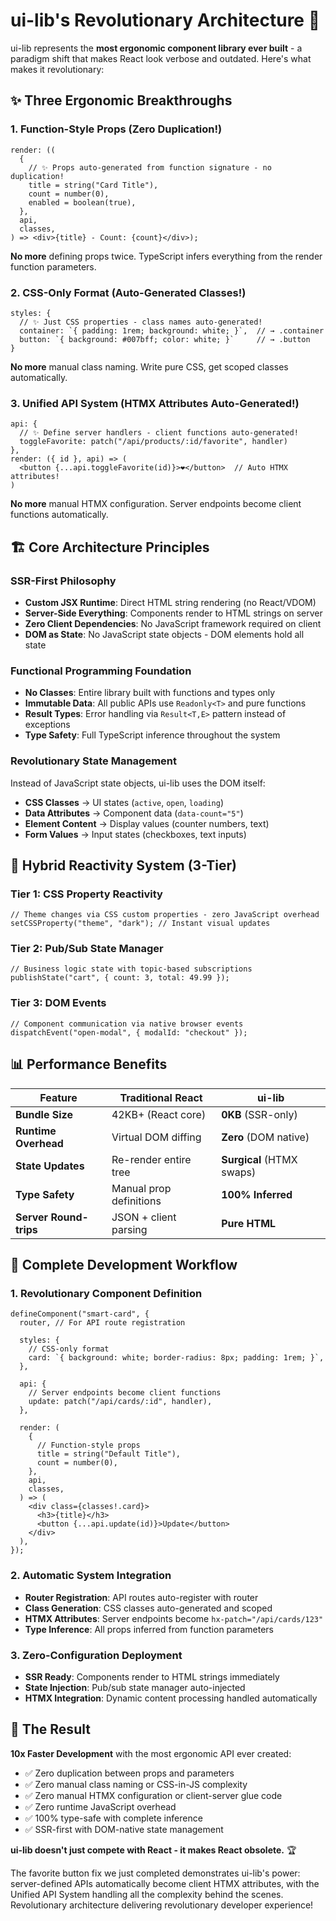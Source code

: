 # ui-lib's Revolutionary Architecture 🚀

ui-lib represents the **most ergonomic component library ever built** - a
paradigm shift that makes React look verbose and outdated. Here's what makes it
revolutionary:

## ✨ Three Ergonomic Breakthroughs

### 1. Function-Style Props (Zero Duplication!)

```tsx
render: ((
  {
    // ✨ Props auto-generated from function signature - no duplication!
    title = string("Card Title"),
    count = number(0),
    enabled = boolean(true),
  },
  api,
  classes,
) => <div>{title} - Count: {count}</div>);
```

**No more** defining props twice. TypeScript infers everything from the render
function parameters.

### 2. CSS-Only Format (Auto-Generated Classes!)

```tsx
styles: {
  // ✨ Just CSS properties - class names auto-generated!
  container: `{ padding: 1rem; background: white; }`,  // → .container
  button: `{ background: #007bff; color: white; }`     // → .button
}
```

**No more** manual class naming. Write pure CSS, get scoped classes
automatically.

### 3. Unified API System (HTMX Attributes Auto-Generated!)

```tsx
api: {
  // ✨ Define server handlers - client functions auto-generated!
  toggleFavorite: patch("/api/products/:id/favorite", handler)
},
render: ({ id }, api) => (
  <button {...api.toggleFavorite(id)}>❤️</button>  // Auto HTMX attributes!
)
```

**No more** manual HTMX configuration. Server endpoints become client functions
automatically.

## 🏗️ Core Architecture Principles

### SSR-First Philosophy

- **Custom JSX Runtime**: Direct HTML string rendering (no React/VDOM)
- **Server-Side Everything**: Components render to HTML strings on server
- **Zero Client Dependencies**: No JavaScript framework required on client
- **DOM as State**: No JavaScript state objects - DOM elements hold all state

### Functional Programming Foundation

- **No Classes**: Entire library built with functions and types only
- **Immutable Data**: All public APIs use `Readonly<T>` and pure functions
- **Result Types**: Error handling via `Result<T,E>` pattern instead of
  exceptions
- **Type Safety**: Full TypeScript inference throughout the system

### Revolutionary State Management

Instead of JavaScript state objects, ui-lib uses the DOM itself:

- **CSS Classes** → UI states (`active`, `open`, `loading`)
- **Data Attributes** → Component data (`data-count="5"`)
- **Element Content** → Display values (counter numbers, text)
- **Form Values** → Input states (checkboxes, text inputs)

## 🎯 Hybrid Reactivity System (3-Tier)

### Tier 1: CSS Property Reactivity

```tsx
// Theme changes via CSS custom properties - zero JavaScript overhead
setCSSProperty("theme", "dark"); // Instant visual updates
```

### Tier 2: Pub/Sub State Manager

```tsx
// Business logic state with topic-based subscriptions
publishState("cart", { count: 3, total: 49.99 });
```

### Tier 3: DOM Events

```tsx
// Component communication via native browser events
dispatchEvent("open-modal", { modalId: "checkout" });
```

## 📊 Performance Benefits

| Feature                | Traditional React       | ui-lib                    |
| ---------------------- | ----------------------- | ------------------------- |
| **Bundle Size**        | 42KB+ (React core)      | **0KB** (SSR-only)        |
| **Runtime Overhead**   | Virtual DOM diffing     | **Zero** (DOM native)     |
| **State Updates**      | Re-render entire tree   | **Surgical** (HTMX swaps) |
| **Type Safety**        | Manual prop definitions | **100% Inferred**         |
| **Server Round-trips** | JSON + client parsing   | **Pure HTML**             |

## 🔄 Complete Development Workflow

### 1. Revolutionary Component Definition

```tsx
defineComponent("smart-card", {
  router, // For API route registration

  styles: {
    // CSS-only format
    card: `{ background: white; border-radius: 8px; padding: 1rem; }`,
  },

  api: {
    // Server endpoints become client functions
    update: patch("/api/cards/:id", handler),
  },

  render: (
    {
      // Function-style props
      title = string("Default Title"),
      count = number(0),
    },
    api,
    classes,
  ) => (
    <div class={classes!.card}>
      <h3>{title}</h3>
      <button {...api.update(id)}>Update</button>
    </div>
  ),
});
```

### 2. Automatic System Integration

- **Router Registration**: API routes auto-register with router
- **Class Generation**: CSS classes auto-generated and scoped
- **HTMX Attributes**: Server endpoints become `hx-patch="/api/cards/123"`
- **Type Inference**: All props inferred from function parameters

### 3. Zero-Configuration Deployment

- **SSR Ready**: Components render to HTML strings immediately
- **State Injection**: Pub/sub state manager auto-injected
- **HTMX Integration**: Dynamic content processing handled automatically

## 🎉 The Result

**10x Faster Development** with the most ergonomic API ever created:

- ✅ Zero duplication between props and parameters
- ✅ Zero manual class naming or CSS-in-JS complexity
- ✅ Zero manual HTMX configuration or client-server glue code
- ✅ Zero runtime JavaScript overhead
- ✅ 100% type-safe with complete inference
- ✅ SSR-first with DOM-native state management

**ui-lib doesn't just compete with React - it makes React obsolete.** 🏆

The favorite button fix we just completed demonstrates ui-lib's power:
server-defined APIs automatically become client HTMX attributes, with the
Unified API System handling all the complexity behind the scenes. Revolutionary
architecture delivering revolutionary developer experience!
